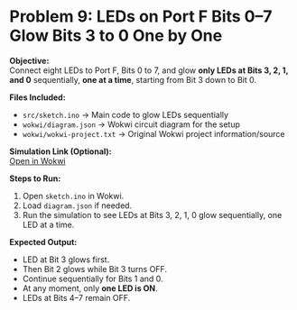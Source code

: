 # Problem 9: LEDs on Port F Bits 0–7 Glow Bits 3 to 0 One by One

**Objective:**  
Connect eight LEDs to Port F, Bits 0 to 7, and glow **only LEDs at Bits 3, 2, 1, and 0** sequentially, **one at a time**, starting from Bit 3 down to Bit 0.

**Files Included:**  
- `src/sketch.ino` → Main code to glow LEDs sequentially  
- `wokwi/diagram.json` → Wokwi circuit diagram for the setup  
- `wokwi/wokwi-project.txt` → Original Wokwi project information/source

**Simulation Link (Optional):**  
[Open in Wokwi](https://wokwi.com/projects/443599014016781313)

**Steps to Run:**  
1. Open `sketch.ino` in Wokwi.  
2. Load `diagram.json` if needed.  
3. Run the simulation to see LEDs at Bits 3, 2, 1, 0 glow sequentially, one LED at a time.

**Expected Output:**  
- LED at Bit 3 glows first.  
- Then Bit 2 glows while Bit 3 turns OFF.  
- Continue sequentially for Bits 1 and 0.  
- At any moment, only **one LED is ON**.  
- LEDs at Bits 4–7 remain OFF.
